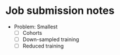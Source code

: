 # Job submission notes

- Problem: Smallest
  - [ ] Cohorts
  - [ ] Down-sampled training
  - [ ] Reduced training